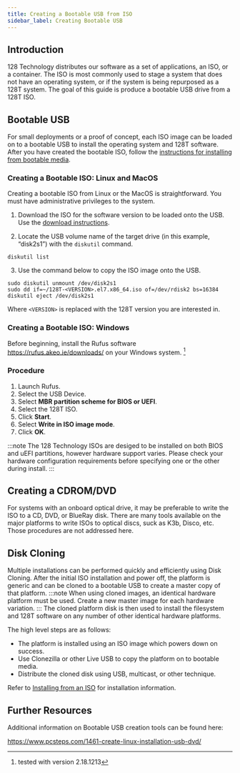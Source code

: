 ```yaml
---
title: Creating a Bootable USB from ISO
sidebar_label: Creating Bootable USB
---
```


## Introduction

128 Technology distributes our software as a set of applications, an ISO, or a container. The ISO is most commonly used to stage a system that does not have an operating system, or if the system is being repurposed as a 128T system. The goal of this guide is produce a bootable USB drive from a 128T ISO.

## Bootable USB

For small deployments or a proof of concept, each ISO image can be loaded on to a bootable USB to install the operating system and 128T software. After you have created the bootable ISO, follow the [instructions for installing from bootable media](intro_installation_bootable_media.md). 

### Creating a Bootable ISO: Linux and MacOS

Creating a bootable ISO from Linux or the MacOS is straightforward. You must have administrative privileges to the system.

1. Download the ISO for the software version to be loaded onto the USB. Use the [download instructions](intro_downloading_iso.md). 

2. Locate the USB volume name of the target drive (in this example, “disk2s1”) with the `diskutil` command.

```
diskutil list
```

3. Use the command below to copy the ISO image onto the USB. 

```
sudo diskutil unmount /dev/disk2s1
sudo dd if=~/128T-<VERSION>.el7.x86_64.iso of=/dev/rdisk2 bs=16384
diskutil eject /dev/disk2s1
```
Where `<VERSION>` is replaced with the 128T version you are interested in.

### Creating a Bootable ISO: Windows

Before beginning, install the Rufus software https://rufus.akeo.ie/downloads/ on your Windows system. [^1]

### Procedure
1. Launch Rufus.
2. Select the USB Device.
3. Select **MBR partition scheme for BIOS or UEFI**.
4. Select the 128T ISO.
5. Click **Start**.
6. Select **Write in ISO image mode**.
7. Click **OK**.

:::note
The 128 Technology ISOs are desiged to be installed on both BIOS and uEFI partitions, however hardware support varies. Please check your hardware configuration requirements before specifying one or the other during install. 
:::

## Creating a CDROM/DVD

For systems with an onboard optical drive, it may be preferable to write the ISO to a CD, DVD, or BlueRay disk. There are many tools available on the major platforms to write ISOs to optical discs, suck as K3b, Disco, etc. Those procedures are not addressed here. 

## Disk Cloning

Multiple installations can be performed quickly and efficiently using Disk Cloning. After the initial ISO installation and power off, the platform is generic and can be cloned to a bootable USB to create a master copy of that platform. 
:::note
When using cloned images, an identical hardware platform must be used. Create a new master image for each hardware variation.
:::
The cloned platform disk is then used to install the filesystem and 128T software on any number of other identical hardware platforms. 

The high level steps are as follows:

- The platform is installed using an ISO image which powers down on success.
- Use Clonezilla or other Live USB to copy the platform on to bootable media.
- Distribute the cloned disk using USB, multicast, or other technique.

Refer to [Installing from an ISO](intro_otp_iso_install.mdx) for installation information.

## Further Resources

Additional information on Bootable USB creation tools can be found here:

https://www.pcsteps.com/1461-create-linux-installation-usb-dvd/

[^1]: tested with version 2.18.1213

